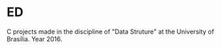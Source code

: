 # ED
C projects made in the discipline of "Data Struture" at the University of Brasília. Year 2016.

